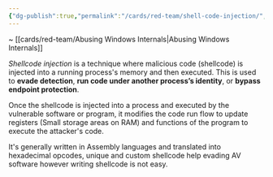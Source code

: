 ```yaml
---
{"dg-publish":true,"permalink":"/cards/red-team/shell-code-injection/","tags":["red-team/concept"]}
---
```


~ [[cards/red-team/Abusing Windows Internals\|Abusing Windows Internals]]

_Shellcode injection_ is a technique where malicious code (shellcode) is injected into a running process's memory and then executed. This is used to **evade detection**, **run code under another process’s identity**, or **bypass endpoint protection**.

Once the shellcode is injected into a process and executed by the vulnerable software or program, it modifies the code run flow to update registers (Small storage areas on RAM) and functions of the program to execute the attacker's code.

It's generally written in Assembly languages and translated into hexadecimal opcodes, unique and custom shellcode help evading AV software however writing shellcode is not easy.
